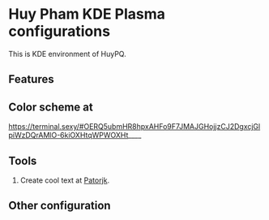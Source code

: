 # Huy Pham KDE Plasma configurations
This is KDE environment of HuyPQ.

## Features

## Color scheme at

https://terminal.sexy/#OERQ5ubmHR8hpxAHFo9F7JMAJGHojjzCJ2DgxcjGlpiWzDQrAMlO-6kiOXHtqWPWOXHt____


## Tools

1. Create cool text at [Patorjk](http://patorjk.com/software/taag).

## Other configuration

